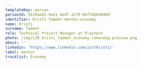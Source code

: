 ```yaml
---
templateKey: person
personId: 5619aeb2-9e41-4e4f-a179-b6f34b690409
identifier: Kristi Tammet-mentor-economy
name: Kristi
surname: Tammet
role: Technical Project Manager at Playtech
photo: /img/i20_kristi_tammet_economy-removebg-preview.png
about: ''
linkedin: 'https://www.linkedin.com/in/tkristi/'
label: mentor
tracklist: Economy
---
```

